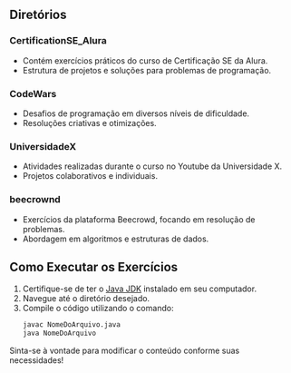 
## Diretórios

### CertificationSE_Alura
- Contém exercícios práticos do curso de Certificação SE da Alura.
- Estrutura de projetos e soluções para problemas de programação.

### CodeWars
- Desafios de programação em diversos níveis de dificuldade.
- Resoluções criativas e otimizações.

### UniversidadeX
- Atividades realizadas durante o curso no Youtube da Universidade X.
- Projetos colaborativos e individuais.

### beecrownd
- Exercícios da plataforma Beecrowd, focando em resolução de problemas.
- Abordagem em algoritmos e estruturas de dados.

## Como Executar os Exercícios

1. Certifique-se de ter o [Java JDK](https://www.oracle.com/java/technologies/javase-jdk11-downloads.html) instalado em seu computador.
2. Navegue até o diretório desejado.
3. Compile o código utilizando o comando:
   ```bash
   javac NomeDoArquivo.java
   java NomeDoArquivo


Sinta-se à vontade para modificar o conteúdo conforme suas necessidades!

